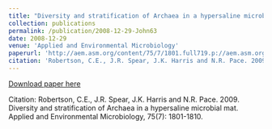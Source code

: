 ```yaml
---
title: "Diversity and stratification of Archaea in a hypersaline microbial mat"
collection: publications
permalink: /publication/2008-12-29-John63
date: 2008-12-29
venue: 'Applied and Environmental Microbiology'
paperurl: 'http://aem.asm.org/content/75/7/1801.full719.p://aem.asm.org/content/75/10/3348.full'
citation: 'Robertson, C.E., J.R. Spear, J.K. Harris and N.R. Pace. 2009. Diversity and stratification of Archaea in a hypersaline microbial mat. Applied and Environmental Microbiology, 75(7): 1801-1810.'
---
```


<a href='http://aem.asm.org/content/75/7/1801.full719.p://aem.asm.org/content/75/10/3348.full'>Download paper here</a>

Citation: Robertson, C.E., J.R. Spear, J.K. Harris and N.R. Pace. 2009. Diversity and stratification of Archaea in a hypersaline microbial mat. Applied and Environmental Microbiology, 75(7): 1801-1810.
